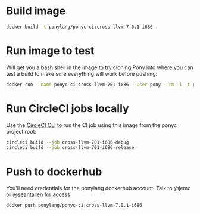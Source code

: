 # Build image

```bash
docker build -t ponylang/ponyc-ci:cross-llvm-7.0.1-i686 .
```

# Run image to test

Will get you a bash shell in the image to try cloning Pony into where you can test a build to make sure everything will work before pushing:

```bash
docker run --name ponyc-ci-cross-llvm-701-i686 --user pony --rm -i -t ponylang/ponyc-ci:cross-llvm-7.0.1-i686 bash
```

# Run CircleCI jobs locally

Use the [CircleCI CLI](https://circleci.com/docs/2.0/local-cli/) to run the CI job using this image
from the ponyc project root:

```bash
circleci build --job cross-llvm-701-i686-debug
circleci build --job cross-llvm-701-i686-release
```

# Push to dockerhub

You'll need credentials for the ponylang dockerhub account. Talk to @jemc or @seantallen for access

```bash
docker push ponylang/ponyc-ci:cross-llvm-7.0.1-i686
```

